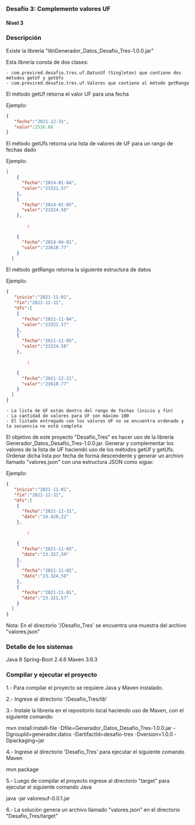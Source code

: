 ### Desafío 3: Complemento valores UF
#### Nivel 3

### Descripción
Existe la librería "lib\Generador_Datos_Desafio_Tres-1.0.0.jar"

Esta librería consta de dos clases:

	- com.previred.desafio.tres.uf.DatosUf (Singleton) que contiene dos métodos getUf y getUfs
	- com.previred.desafio.tres.uf.Valores que contiene al método getRango
	
El método getUf retorna el valor UF para una fecha

Ejemplo:

```json
{
   "fecha":"2021-12-31",
   "valor":2536.68
}
```

El método getUfs retorna una lista de valores de UF para un rango de fechas dado

Ejemplo:

```json
[
    {
      "fecha":"2014-01-04",
      "valor":"23321.57"
    },
    {
      "fecha":"2014-01-05",
      "valor":"23324.58"
    },

        :

    {
      "fecha":"2014-04-01",
      "valor":"23610.77"
    }
  ]
```

El método getRango retorna la siguiente estructura de datos

Ejemplo:

```json
{
   "inicio":"2021-11-01",
   "fin":"2021-12-31",
   "Ufs":[
    {
      "fecha":"2021-11-04",
      "valor":"23321.57"
    },
    {
      "fecha":"2021-11-05",
      "valor":"23324.58"
    },

        :

    {
      "fecha":"2021-12-21",
      "valor":"23610.77"
    }
  ]    
}
```
	- La lista de UF están dentro del rango de fechas (inicio y fin)
	- La cantidad de valores para UF son máximo 100
	- El listado entregado con los valores UF no se encuentra ordenado y la secuencia no está completa 

El objetivo de este proyecto "Desafio_Tres" es hacer uso de la librería Generador_Datos_Desafio_Tres-1.0.0.jar. Generar y complementar los valores de la lista de UF haciendo uso de los métodos getUf y getUfs.
Ordenar dicha lista por fecha de forma descendente y generar un archivo llamado "valores.json" con una estructura JSON como sigue:

Ejemplo:

```json
{
   "inicio":"2021-11-01",
   "fin":"2021-12-31",
   "Ufs":[
    {
      "fecha":"2021-12-31",
      "dato":"24.420,22"
    },

        :

    {
      "fecha":"2021-11-03",
      "dato":"23.327,59"
    },
    {
      "fecha":"2021-11-02",
      "dato":"23.324,58"
    },
    {
      "fecha":"2021-11-01",
      "dato":"23.321,57"
    }
  ]    
}
```
Nota: En el directorio '/Desafio_Tres' se encuentra una muestra del archivo "valores.json"

### Detalle de los sistemas
Java 8 Spring-Boot 2.4.6 Maven 3.6.3

### Compilar y ejecutar el proyecto
1.- Para compilar el proyecto se requiere Java y Maven instalado.

2.- Ingrese al directorio '/Desafio_Tres/lib'

3.- Instale la librería en el repositorio local haciendo uso de Maven, con el siguiente comando:

mvn install:install-file -Dfile=Generador_Datos_Desafio_Tres-1.0.0.jar -DgroupId=generador.datos -DartifactId=desafio-tres -Dversion=1.0.0 -Dpackaging=jar
	
4.- Ingrese al directorio 'Desafio_Tres' para ejecutar el siguiente comando Maven

mvn package

5.- Luego de compilar el proyecto ingrese al directorio "target" para ejecutar el siguiente comando Java

java -jar valoresuf-0.0.1.jar

6.- La solución genera un archivo llamado "valores.json" en el directorio "Desafio_Tres/target"
